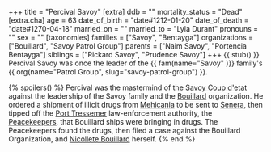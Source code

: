 +++
title = "Percival Savoy"
[extra]
ddb = ""
mortality_status = "Dead"
[extra.cha]
age = 63
date_of_birth = "date#1212-01-20"
date_of_death = "date#1270-04-18"
married_on = ""
married_to = "Lyla Durant"
pronouns = ""
sex = ""
[taxonomies]
families = ["Savoy", "Bentayga"]
organizations = ["Bouillard", "Savoy Patrol Group"]
parents = ["Naim Savoy", "Portencia Bentayga"]
siblings = ["Rickard Savoy", "Prudence Savoy"]
+++ 
{{ stub() }}
Percival Savoy was once the leader of the {{ fam(name="Savoy" )}} family's {{ org(name="Patrol Group", slug="savoy-patrol-group") }}. 

{% spoilers() %}
Percival was the mastermind of the [Savoy Coup d'etat](@/events/savoy-coup.md) against
the leadership of the Savoy family and the [Bouillard](@/families/bouillard.md) 
organization. He ordered a shipment of illicit drugs from [Mehicania](@/locations/mehicania.md)
to be sent to [Senera](@/locations/senera.md), then tipped off the [Port Tressemer](@/locations/port-tressemer.md) law-enforcement authority, the [Peacekeepers](@/organizations/peacekeepers.md), that Bouillard ships were bringing in drugs. The Peacekeepers found the drugs, then
filed a case against the Bouillard Organization, and [Nicollete Bouillard](@/characters/nicolette-bouillard.md) herself.
{% end %}

